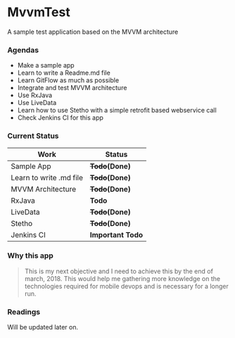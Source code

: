 # MvvmTest
A sample test application based on the MVVM architecture

### Agendas
- Make a sample app
- Learn to write a Readme.md file
- Learn GitFlow as much as possible
- Integrate and test MVVM architecture
- Use RxJava
- Use LiveData
- Learn how to use Stetho with a simple retrofit based webservice call
- Check Jenkins CI for this app

### Current Status
| Work | Status |
|------|--------|
|Sample App|**~~Todo~~(Done)**|
|Learn to write .md file|**~~Todo~~(Done)**|
|MVVM Architecture|**~~Todo~~(Done)**|
|RxJava|**Todo**|
|LiveData|**~~Todo~~(Done)**|
|Stetho|**~~Todo~~(Done)**|
|Jenkins CI|**Important Todo**|

### Why this app
> This is my next objective and I need to achieve this by the end of march, 2018.
> This would help me gathering more knowledge on the technologies required for 
> mobile devops and is necessary for a longer run.

### Readings
Will be updated later on.
